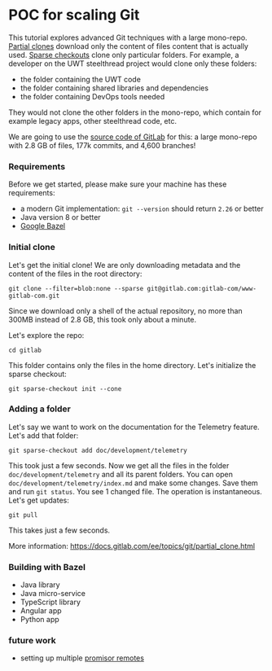 # POC for scaling Git

This tutorial explores advanced Git techniques with a large mono-repo.
[Partial clones](https://docs.gitlab.com/ee/topics/git/partial_clone.html)
download only the content of files content that is actually used.
[Sparse checkouts](https://git-scm.com/docs/git-sparse-checkout) clone only
particular folders. For example, a developer on the UWT steelthread project
would clone only these folders:

- the folder containing the UWT code
- the folder containing shared libraries and dependencies
- the folder containing DevOps tools needed

They would not clone the other folders in the mono-repo, which contain for
example legacy apps, other steelthread code, etc.

We are going to use the
[source code of GitLab](https://gitlab.com/gitlab-org/gitlab) for this: a large
mono-repo with 2.8 GB of files, 177k commits, and 4,600 branches!

### Requirements

Before we get started, please make sure your machine has these requirements:

- a modern Git implementation: `git --version` should return `2.26` or better
- Java version 8 or better
- [Google Bazel](https://docs.bazel.build/versions/3.2.0/install.html)

### Initial clone

Let's get the initial clone! We are only downloading metadata and the content of
the files in the root directory:

```
git clone --filter=blob:none --sparse git@gitlab.com:gitlab-com/www-gitlab-com.git
```

Since we download only a shell of the actual repository, no more than 300MB
instead of 2.8 GB, this took only about a minute.

Let's explore the repo:

```
cd gitlab
```

This folder contains only the files in the home directory. Let's initialize the
sparse checkout:

```
git sparse-checkout init --cone
```

### Adding a folder

Let's say we want to work on the documentation for the Telemetry feature. Let's
add that folder:

```
git sparse-checkout add doc/development/telemetry
```

This took just a few seconds. Now we get all the files in the folder
`doc/development/telemetry` and all its parent folders. You can open
`doc/development/telemetry/index.md` and make some changes. Save them and run
`git status`. You see 1 changed file. The operation is instantaneous. Let's get
updates:

```
git pull
```

This takes just a few seconds.

More information: https://docs.gitlab.com/ee/topics/git/partial_clone.html

### Building with Bazel

- Java library
- Java micro-service
- TypeScript library
- Angular app
- Python app

### future work

- setting up multiple
  [promisor remotes](https://git-scm.com/docs/partial-clone#_using_many_promisor_remotes)

